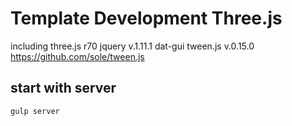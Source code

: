 # Template Development Three.js

including
three.js r70
jquery v.1.11.1
dat-gui
tween.js v.0.15.0 https://github.com/sole/tween.js

## start with server

```
gulp server
```
